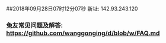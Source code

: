 ##2018年09月28日07时12分07秒 新址: 142.93.243.120
### 兔友常见问题及解答: https://github.com/wanggonging/d/blob/w/FAQ.md

